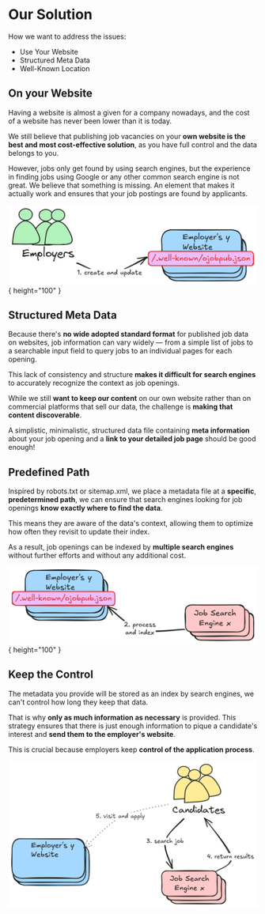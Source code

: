# Our Solution

How we want to address the issues:

- Use Your Website
- Structured Meta Data
- Well-Known Location

## On your Website

Having a website is almost a given for a company nowadays, and the cost of a website has never been lower than it is today.

We still believe that publishing job vacancies on your **own website is the best and most cost-effective solution**, as you have full control and the data belongs to you.

However, jobs only get found by using search engines, but the experience in finding jobs using Google or any other common search engine is not great. We believe that something is missing. An element that makes it actually work and ensures that your job postings are found by applicants.

![](static/nutshell_1.png){ height="100" }

## Structured Meta Data

Because there's **no wide adopted standard format** for published job data on websites, job information can vary widely — from a simple list of jobs to a searchable input field to query jobs to an individual pages for each opening. 

This lack of consistency and structure **makes it difficult for search engines** to accurately recognize the context as job openings.

While we still **want to keep our content** on our own website rather than on commercial platforms that sell our data, the challenge is **making that content discoverable**.

A simplistic, minimalistic, structured data file containing **meta information** about your job opening and a **link to your detailed job page** should be good enough!

## Predefined Path

Inspired by robots.txt or sitemap.xml, we place a metadata file at a **specific**, **predetermined path**, we can ensure that search engines looking for job openings **know exactly where to find the data**. 

This means they are aware of the data's context, allowing them to optimize how often they revisit to update their index.

As a result, job openings can be indexed by **multiple search engines** without further efforts and without any additional cost.

![](static/nutshell_2.png){ height="100" }

## Keep the Control

The metadata you provide will be stored as an index by search engines, we can't control how long they keep that data.

That is why **only as much information as necessary** is provided. This strategy ensures that there is just enough information to pique a candidate's interest and **send them to the employer's website**. 

This is crucial because employers keep **control of the application process**.

![](static/nutshell_3.png)
